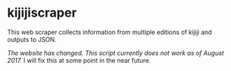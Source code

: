 # kijijiscraper

This web scraper collects information from multiple editions of kijiji and outputs to JSON. 

*The website has changed. This script currently does not work as of August 2017.* 
I will fix this at some point in the near future. 
